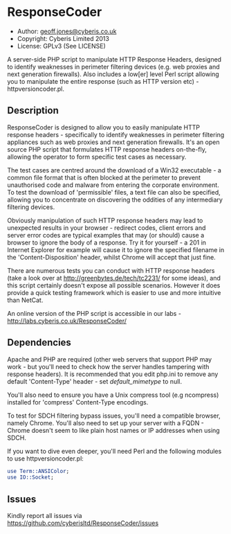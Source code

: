 ResponseCoder
=============

* Author: geoff.jones@cyberis.co.uk
* Copyright: Cyberis Limited 2013
* License: GPLv3 (See LICENSE)

A server-side PHP script to manipulate HTTP Response Headers, designed to identify weaknesses in perimeter filtering devices (e.g. web proxies and next generation firewalls). Also includes a low[er] level Perl script allowing you to manipulate the entire response (such as HTTP version etc) - httpversioncoder.pl.

Description
-----------

ResponseCoder is designed to allow you to easily manipulate HTTP response headers - specifically to identify weaknesses in perimeter filtering appliances such as web proxies and next generation firewalls. It's an open source PHP script that formulates HTTP response headers on-the-fly, allowing the operator to form specific test cases as necessary.

The test cases are centred around the download of a Win32 executable - a common file format that is often blocked at the perimeter to prevent unauthorised code and malware from entering the corporate environment. To test the download of 'permissible' files, a text file can also be specified, allowing you to concentrate on discovering the oddities of any intermediary filtering devices.

Obviously manipulation of such HTTP response headers may lead to unexpected results in your browser - redirect codes, client errors and server error codes are typical examples that may (or should) cause a browser to ignore the body of a response. Try it for yourself - a 201 in Internet Explorer for example will cause it to ignore the specified filename in the 'Content-Disposition' header, whilst Chrome will accept that just fine.

There are numerous tests you can conduct with HTTP response headers (take a look over at <a href="http://greenbytes.de/tech/tc2231/">http://greenbytes.de/tech/tc2231/</a> for some ideas), and this script certainly doesn't expose all possible scenarios. However it does provide a quick testing framework which is easier to use and more intuitive than NetCat.

An online version of the PHP script is accessible in our labs - http://labs.cyberis.co.uk/ResponseCoder/

Dependencies
------------
Apache and PHP are required (other web servers that support PHP may work - but you'll need to check how the server handles tampering with response headers). It is recommended that you edit php.ini to remove any default 'Content-Type' header - set *default_mimetype* to null.

You'll also need to ensure you have a Unix compress tool (e.g ncompress) installed for 'compress' Content-Type encodings.

To test for SDCH filtering bypass issues, you'll need a compatible browser, namely Chrome. You'll also need to set up your server with a FQDN - Chrome doesn't seem to like plain host names or IP addresses when using SDCH. 

If you want to dive even deeper, you'll need Perl and the following modules to use httpversioncoder.pl:

```perl
use Term::ANSIColor;
use IO::Socket;
```

Issues
------
Kindly report all issues via https://github.com/cyberisltd/ResponseCoder/issues
